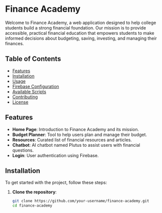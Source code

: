 # Finance Academy

Welcome to Finance Academy, a web application designed to help college students build a strong financial foundation. Our mission is to provide accessible, practical financial education that empowers students to make informed decisions about budgeting, saving, investing, and managing their finances.

## Table of Contents

- [Features](#features)
- [Installation](#installation)
- [Usage](#usage)
- [Firebase Configuration](#firebase-configuration)
- [Available Scripts](#available-scripts)
- [Contributing](#contributing)
- [License](#license)

## Features

- **Home Page**: Introduction to Finance Academy and its mission.
- **Budget Planner**: Tool to help users plan and manage their budget.
- **Resources**: Curated list of financial resources and articles.
- **Chatbot**: AI chatbot named Plutus to assist users with financial questions.
- **Login**: User authentication using Firebase.

## Installation

To get started with the project, follow these steps:

1. **Clone the repository**:
   ```sh
   git clone https://github.com/your-username/finance-academy.git
   cd finance-academy